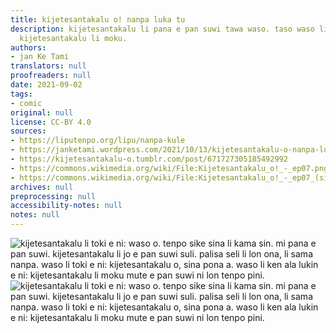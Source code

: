 ```yaml
---
title: kijetesantakalu o! nanpa luka tu
description: kijetesantakalu li pana e pan suwi tawa waso. taso waso li sona ala la
  kijetesantakalu li moku.
authors:
- jan Ke Tami
translators: null
proofreaders: null
date: 2021-09-02
tags:
- comic
original: null
license: CC-BY 4.0
sources:
- https://liputenpo.org/lipu/nanpa-kule
- https://janketami.wordpress.com/2021/10/13/kijetesantakalu-o-nanpa-luka-tu/
- https://kijetesantakalu-o.tumblr.com/post/671727305185492992
- https://commons.wikimedia.org/wiki/File:Kijetesantakalu_o!_-_ep07.png
- https://commons.wikimedia.org/wiki/File:Kijetesantakalu_o!_-_ep07_(sitelen_pona).png
archives: null
preprocessing: null
accessibility-notes: null
notes: null
---
```


![kijetesantakalu li toki e ni: waso o. tenpo sike sina li kama sin. mi pana e pan suwi. kijetesantakalu li jo e pan suwi suli. palisa seli li lon ona, li sama nanpa. waso li toki e ni: kijetesantakalu o, sina pona a. waso li ken ala lukin e ni: kijetesantakalu li moku mute e pan suwi ni lon tenpo pini.](https://upload.wikimedia.org/wikipedia/commons/c/c9/Kijetesantakalu_o%21_-_ep07.png)
![kijetesantakalu li toki e ni: waso o. tenpo sike sina li kama sin. mi pana e pan suwi. kijetesantakalu li jo e pan suwi suli. palisa seli li lon ona, li sama nanpa. waso li toki e ni: kijetesantakalu o, sina pona a. waso li ken ala lukin e ni: kijetesantakalu li moku mute e pan suwi ni lon tenpo pini.](https://upload.wikimedia.org/wikipedia/commons/a/a2/Kijetesantakalu_o%21_-_ep07_%28sitelen_pona%29.png)
